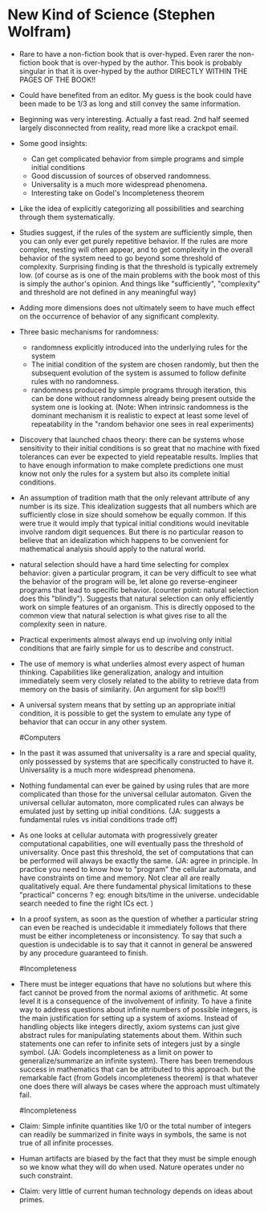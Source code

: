 # New Kind of Science (Stephen Wolfram)

- Rare to have a non-fiction book that is over-hyped. Even rarer the non-fiction book that is over-hyped by the author.  This book is probably singular in that it is over-hyped by the author DIRECTLY WITHIN THE PAGES OF THE BOOK!!

- Could have benefited from an editor.  My guess is the book could have been made to be 1/3 as long and still convey the same information.

- Beginning was very interesting. Actually a fast read. 2nd half seemed largely disconnected from reality, read more like a crackpot email. 

- Some good insights:
  - Can get complicated behavior from simple programs and simple initial conditions
  - Good discussion of sources of observed randomness.
  - Universality is a much more widespread phenomena.
  - Interesting take on Godel's Incompleteness theorem

- Like the idea of explicitly categorizing all possibilities and searching through them systematically.

- Studies suggest, if the rules of the system are sufficiently simple, then you can only ever get purely repetitive behavior.
  If the rules are more complex, nesting will often appear, and to get complexity in the overall behavior of the system need to go beyond some threshold of complexity.
  Surprising finding is that the threshold is typically extremely low. 
   (of course as is one of the main problems with the book most of this is simply the author's opinion. And things like "sufficiently", "complexity" and threshold are not defined in any meaningful way)

- Adding more dimensions does not ultimately seem to have much effect on the occurrence of behavior of any significant complexity.

- Three basic mechanisms for randomness:
  - randomness explicitly introduced into the underlying rules for the system
  - The initial condition of the system are chosen randomly, but then the subsequent evolution of the system is assumed to follow definite rules with no randomness.
  - randomness produced by simple programs through iteration, this can be done without randomness already being present outside the system one is looking at.
 (Note: When intrinsic randomness is the dominant mechanism it is realistic to expect at least some level of repeatability in the "random behavior one sees in real experiments)  

- Discovery that launched chaos theory: there can be systems whose sensitivity to their initial conditions is so great that no machine with fixed tolerances can ever be expected to yield repeatable results. Implies that to have enough information to make complete predictions one must know not only the rules for a system but also its complete initial conditions. 

- An assumption of tradition math that the only relevant attribute of any number is its size. This idealization suggests that all numbers which are sufficiently close in size should somehow be equally common. If this were true it would imply that typical initial conditions would inevitable involve random digit sequences. But there is no particular reason to believe that an idealization which happens to be convenient for mathematical analysis should apply to the natural world.

- natural selection should have a hard time selecting for complex behavior: given a particular program, it can be very difficult to see what the behavior of the program will be, let alone go reverse-engineer programs that lead to specific behavior. (counter point: natural selection does this "blindly"). Suggests that natural selection can only efficiently work on simple features of an organism.  This is directly opposed to the common view that natural selection is what gives rise to all the complexity seen in nature.  

- Practical experiments almost always end up involving only initial conditions that are fairly simple for us to describe and construct.

- The use of memory is what underlies almost every aspect of human thinking. Capabilities like generalization, analogy and intuition immediately seem very closely related to the ability to retrieve data from memory on the basis of similarity. (An argument for slip box!!!)

- A universal system means that by setting up an appropriate initial condition, it is possible to get the system to emulate any type of behavior that can occur in any other system.

  #Computers

- In the past it was assumed that universality is a rare and special quality, only possessed by systems that are specifically constructed to have it. Universality is a much more widespread phenomena.

- Nothing fundamental can ever be gained by using rules that are more complicated than those for the universal cellular automaton. Given the universal cellular automaton, more complicated rules can always be emulated just by setting up initial conditions. (JA: suggests a fundamental rules vs initial conditions trade off) 

- As one looks at cellular automata with progressively greater computational capabilities, one will eventually pass the threshold of universality. Once past this threshold, the set of computations that can be performed will always be exactly the same. (JA: agree in principle. In practice you need to know how to "program" the cellular automata, and have constraints on time and memory. Not clear all are really qualitatively equal. Are there fundamental physical limitations to these "practical" concerns ? eg: enough bits/time in the universe. undecidable search needed to fine the right ICs ect.  )  

- In a proof system, as soon as the question of whether a particular string can even be reached is undecidable it immediately follows that there must be either incompleteness or inconsistency. To say that such a question is undecidable is to say that it cannot in general be answered by any procedure guaranteed to finish.

  #Incompleteness

- There must be integer equations that have no solutions but where this fact cannot be proved from the normal axioms of arithmetic. At some level it is a consequence of the involvement of infinity. To have a finite way to address questions about infinite numbers of possible integers, is the main justification for setting up a system of axioms.  Instead of handling objects like integers directly, axiom systems can just give abstract rules for manipulating statements about them. Within such statements one can refer to infinite sets of integers just by a single symbol. (JA: Godels incompleteness as a limit on power to generalize/summarize an infinite system). There has been tremendous success in mathematics that can be attributed to this approach. but the remarkable fact (from Godels incompleteness theorem) is that whatever one does there will always be cases where the approach must ultimately fail. 

  #Incompleteness

- Claim: Simple infinite quantities like 1/0 or the total number of integers can readily be summarized in finite ways in symbols, the same is not true of all infinite processes. 

- Human artifacts are biased by the fact that they must be simple enough so we know what they will do when used. Nature operates under no such constraint. 

- Claim: very little of current human technology depends on ideas about primes.